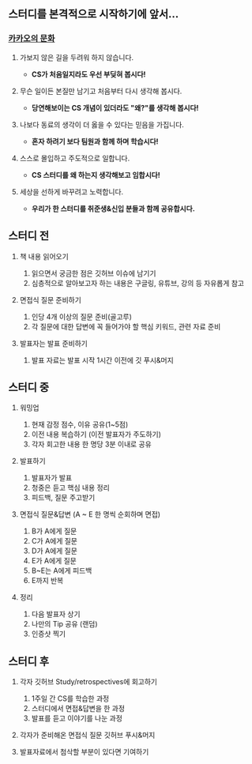 ## 스터디를 본격적으로 시작하기에 앞서...
### [카카오의 문화](https://careers.kakao.com/kakaolife)
1. 가보지 않은 길을 두려워 하지 않습니다.
   - **CS가 처음일지라도 우선 부딪혀 봅시다!**

2. 무슨 일이든 본질만 남기고 처음부터 다시 생각해 봅시다.
   - **당연해보이는 CS 개념이 있더라도 "왜?"를 생각해 봅시다!**

3. 나보다 동료의 생각이 더 옳을 수 있다는 믿음을 가집니다.
   - **혼자 하려기 보다 팀원과 함께 하며 학습시다!**

4. 스스로 몰입하고 주도적으로 일합니다.
   - **CS 스터디를 왜 하는지 생각해보고 임합시다!**

5. 세상을 선하게 바꾸려고 노력합니다. 
   - **우리가 한 스터디를 취준생&신입 분들과 함께 공유합시다.**


## 스터디 전
1. 책 내용 읽어오기  

   1. 읽으면서 궁금한 점은 깃허브 이슈에 남기기
   2. 심층적으로 알아보고자 하는 내용은 구글링, 유튜브, 강의 등 자유롭게 참고

2. 면접식 질문 준비하기

   1. 인당 4개 이상의 질문 준비(골고루)
   2. 각 질문에 대한 답변에 꼭 들어가야 할 핵심 키워드, 관련 자료 준비

3. 발표자는 발표 준비하기

   1. 발표 자료는 발표 시작 1시간 이전에 깃 푸시&머지


## 스터디 중
1. 워밍업

   1. 현재 감정 점수, 이유 공유(1~5점)
   2. 이전 내용 복습하기 (이전 발표자가 주도하기)
   3. 각자 회고한 내용 한 명당 3분 이내로 공유

2. 발표하기

   1. 발표자가 발표
   2. 청중은 듣고 핵심 내용 정리
   3. 피드백, 질문 주고받기

3. 면접식 질문&답변 (A ~ E 한 명씩 순회하며 면접)
   1. B가 A에게 질문
   2. C가 A에게 질문
   3. D가 A에게 질문
   4. E가 A에게 질문
   5. B~E는 A에게 피드백
   6. E까지 반복

4. 정리

   1. 다음 발표자 상기
   2. 나만의 Tip 공유 (랜덤)
   3. 인증샷 찍기


## 스터디 후
1. 각자 깃허브 Study/retrospectives에 회고하기

   1. 1주일 간 CS를 학습한 과정
   2. 스터디에서 면접&답변을 한 과정
   3. 발표를 듣고 이야기를 나눈 과정

2. 각자가 준비해온 면접식 질문 깃허브 푸시&머지
3. 발표자료에서 첨삭할 부분이 있다면 기여하기
